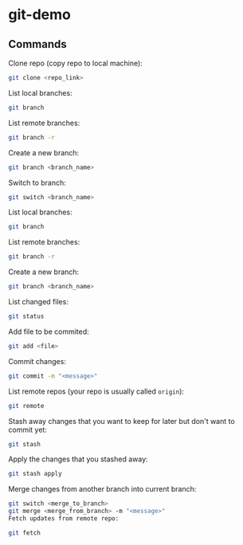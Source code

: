 # git-demo

## Commands

Clone repo (copy repo to local machine):

```bash
git clone <repo_link>
```

List local branches:

```bash
git branch
```

List remote branches:

```bash
git branch -r
```

Create a new branch:

```bash
git branch <branch_name>
```

Switch to branch:

```bash
git switch <branch_name>
```

List local branches:

```bash
git branch
```

List remote branches:

```bash
git branch -r
```

Create a new branch:

```bash
git branch <branch_name>
```

List changed files:

```bash
git status
```

Add file to be commited:

```bash
git add <file>
```

Commit changes:

```bash
git commit -m "<message>"
```

List remote repos (your repo is usually called `origin`):

```bash
git remote
```

Stash away changes that you want to keep for later but don't want to commit yet:

```bash
git stash
```

Apply the changes that you stashed away:

```bash
git stash apply
```

Merge changes from another branch into current branch:

```bash
git switch <merge_to_branch>
git merge <merge_from_branch> -m "<message>"
Fetch updates from remote repo:
```

```bash
git fetch
```
